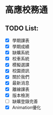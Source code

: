 高應校務通
===========

## TODO List:
- [x] 學期課表
- [x] 學期成績
- [x] 缺曠系統
- [x] 校車系統
- [x] 模擬選課
- [x] 校園資訊
- [x] 關於我們
- [x] 最新消息
- [x] 離線課表
- [x] 版本檢測
- [ ] 缺曠登錄完善
- [x] Animation優化
